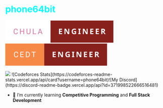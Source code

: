 <h1 align="left" style="color:cyan;">phone64bit</h1>

![Chula](https://raw.githubusercontent.com/CEDT-Chula/For-The-Cedt-Badge/9158fba08249df3322bb7e08b5b41ab7633fc62a/badges/chula-engineer.svg) ![CEDT](https://raw.githubusercontent.com/CEDT-Chula/For-The-Cedt-Badge/9158fba08249df3322bb7e08b5b41ab7633fc62a/badges/cedt-engineer.svg)

<img src="https://i.pinimg.com/564x/65/34/c3/6534c3e6376bdbaaebfe83dee66f5fbb.jpg" width=30%>
![Codeforces Stats](https://codeforces-readme-stats.vercel.app/api/card?username=phone64bit)![My Discord](https://discord-readme-badge.vercel.app/api?id=371998522666516481)

- 🌱 I’m currently learning **Competitive Programming** and **Full Stack Development**


